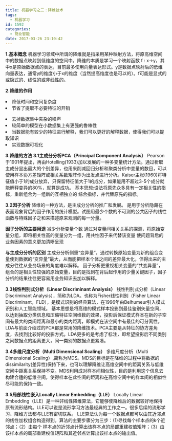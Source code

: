 ```yaml
---
title: 机器学习之三：降维技术
tags:
  - 机器学习
id: 1592
categories:
  - 商业智能
date: 2017-03-26 23:10:42
---
```


**1.基本概念**
机器学习领域中所谓的降维就是指采用某种映射方法，将原高维空间中的数据点映射到低维度的空间中。降维的本质是学习一个映射函数 f : x->y，其中x是原始数据点的表达，目前最多使用向量表达形式。y是数据点映射后的低维向量表达，通常y的维度小于x的维度（当然提高维度也是可以的）。f可能是显式的或隐式的、线性的或非线性的。

**2.降维的作用**
	<li>降低时间和空间复杂度</li>
	<li>节省了提取不必要特征的开销</li>
<li>去掉数据集中夹杂的噪声</li>
<li>较简单的模型在小数据集上有更强的鲁棒性</li>
<li>当数据能有较少的特征进行解释，我们可以更好的解释数据，使得我们可以提取知识</li>
<li>实现数据可视化</li>

**3.降维的方法**
**3.1主成分分析PCA（Principal Component Analysis）**
Pearson于1901年提出，再由Hotelling(1933)加以发展的一种多变量统计方法。通过析取主成分显出最大的个别差异，也用来削减回归分析和聚类分析中变量的数目，可以使用样本协方差矩阵或相关系数矩阵作为出发点进行分析。Kaiser主张(1960)将特征值小于1的成分放弃，只保留特征值大于1的成分，如果能用不超过3-5个成分就能解释变异的80%，就算是成功。
基本思想:设法将原先众多具有一定相关性的指标，重新组合为一组新的互相独立的 综合指标，并代替原先的指标。

**3.2因子分析**
降维的一种方法，是主成分分析的推广和发展。
是用于分析隐藏在表面现象背后的因子作用的统计模型。试图用最少个数的不可测的公共因子的线性函数与特殊因子之和来描述原来观测的每一分量。

**因子分析的主要用途**
减少分析变量个数
通过对变量间相关关系的探测，将原始变量分组，即将相关性高的变量分为一组，用共性因子来代替该变量
使问题背后的业务因素的意义更加清晰呈现

**与主成分分析的区别**
主成分分析侧重“变异量”，通过转换原始变量为新的组合变量使到数据的“变异量”最大，从而能把样本个体之间的差异最大化，但得出来的主成分往往从业务场景的角度难以解释。
因子分析更重视相关变量的“共变异量”，组合的是相关性较强的原始变量，目的是找到在背后起作用的少量关键因子，因子分析的结果往往更容易用业务知识去加以解释。

**3.3线性判别式分析（Linear Discriminant Analysis）**
线性判别式分析（Linear Discriminant Analysis），简称为LDA。也称为Fisher线性判别（Fisher Linear Discriminant，FLD），是模式识别的经典算法，在1996年由Belhumeur引入模式识别和人工智能领域。
基本思想是将高维的模式样本投影到最佳鉴别矢量空间，以达到抽取分类信息和压缩特征空间维数的效果，投影后保证模式样本在新的子空间有最大的类间距离和最小的类内距离，即模式在该空间中有最佳的可分离性。
LDA与前面介绍过的PCA都是常用的降维技术。PCA主要是从特征的协方差角度，去找到比较好的投影方式。LDA更多的是考虑了标注，即希望投影后不同类别之间数据点的距离更大，同一类别的数据点更紧凑。

**3.4多维尺度分析（Multi Dimensional Scaling）**
多维尺度分析（Multi Dimensional Scaling）,简称为MDS。MDS的目标是在降维的过程中将数据的dissimilarity(差异性)保持下来，也可以理解降维让高维空间中的距离关系与低维空间中距离关系保持不变。MDS利用成对样本间相似性，目的是利用这个信息去构建合适的低维空间，使得样本在此空间的距离和在高维空间中的样本间的相似性尽可能的保持一致。

**3.5局部线性嵌入Locally Linear Embedding（LLE）**
Locally Linear Embedding（LLE）是一种非线性降维算法，它能够使降维后的数据较好地保持原有流形结构。LLE可以说是流形学习方法最经典的工作之一。很多后续的流形学习、降维方法都与LLE有密切联系。
LLE算法认为每一个数据点都可以由其近邻点的线性加权组合构造得到。算法的主要步骤分为三步：(1)寻找每个样本点的k个近邻点；（2）由每个 样本点的近邻点计算出该样本点的局部重建权值矩阵；（3）由该样本点的局部重建权值矩阵和其近邻点计算出该样本点的输出值。